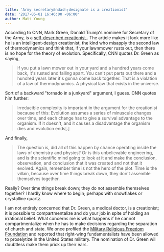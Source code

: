 ```yaml
---
title: 'Army secretary&ndash;designate is a creationist'
date: '2017-05-01 16:46:00 -06:00'
author: Matt Young
---
```


According to CNN, Mark Green, Donald Trump's nominee for Secretary of the Army, is a <a href="http://www.cnn.com/2017/05/01/politics/kfile-trump-army-secretary-pick-theory-of-evolution/">self-described creationist </a>. The article makes it look more like he is an intelligent-design creationist, the kind who misapply the second law of thermodynamics and think that, if your lawnmower rusts out, then there is no hope for the theory of evolution. Specifically, CNN quotes Dr. Green as saying,

>If you put a lawn mower out in your yard and a hundred years come back, it's rusted and falling apart. You can't put parts out there and a hundred years later it's gonna come back together. That is a violation of a law of thermodynamics. A physical law that exists in the universe.

Sort of a backward "tornado in a junkyard" argument, I guess. CNN quotes him further:

>Irreducible complexity is important in the argument for the creationist because of this: Evolution assumes a series of minuscule changes over time, and each change has to give a survival advantage to the organism. If it doesn't, and it causes a disadvantage the organism dies and evolution ends[.]

And finally,

>The question is, did all of this happen by chance operating inside the laws of chemistry and physics? Or is this unbelievable engineering, and is the scientific mind going to look at it and make the conclusion, observation, and conclusion that it was created and not that it evolved. Again, remember time is not the hero of the plot. Time is the villain, because over time things break down, they don't assemble themselves together.

Really? Over time things break down; they do not assemble themselves together? I hardly know where to begin; perhaps with snowflakes or crystalline quartz.

I am not entirely concerned that Dr. Green, a medical doctor, is a creationist; it is possible to compartmentalize and do your job in spite of holding an irrational belief. What concerns me is what happens if he cannot compartmentalize when he has to make decisions regarding the separation of church and state. We once profiled the <a href="https://pandasthumb.org/archives/2011/03/right-wing-fund.html">Military Religious Freedom Foundation</a> and reported that right-wing fundamentalists have been allowed to proselytize in the United States military. The nomination of Dr. Green will doubtless make them prick up their ears.

